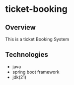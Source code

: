 # ticket-booking
## Overview
This is a ticket Booking System
## Technologies
- java
- spring boot framework
- jdk(21)